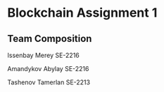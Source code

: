 # Blockchain Assignment 1

## Team Composition
Issenbay Merey SE-2216

Amandykov Abylay SE-2216

Tashenov Tamerlan SE-2213
